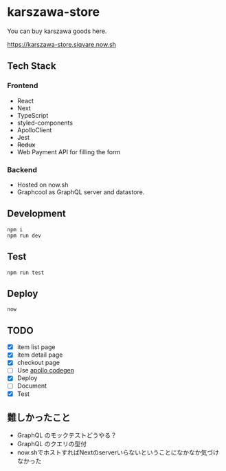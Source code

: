 # karszawa-store

You can buy karszawa goods here.

https://karszawa-store.siqvare.now.sh

## Tech Stack

### Frontend

- React
- Next
- TypeScript
- styled-components
- ApolloClient
- Jest
- ~~Redux~~
- Web Payment API for filling the form

### Backend

- Hosted on now.sh
- Graphcool as GraphQL server and datastore.

## Development

```
npm i
npm run dev
```

## Test

```
npm run test
```

## Deploy

```
now
```

## TODO

- [x] item list page
- [x] item detail page
- [x] checkout page
- [ ] Use [apollo codegen](https://github.com/apollographql/apollo-tooling)
- [x] Deploy
- [ ] Document
- [x] Test

## 難しかったこと

- GraphQL のモックテストどうやる？
- GraphQL のクエリの型付
- now.shでホストすればNextのserverいらないということになかなか気づけなかった
